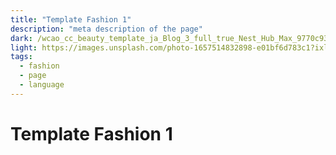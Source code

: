 ```yaml
---
title: "Template Fashion 1"
description: "meta description of the page"
dark: /wcao_cc_beauty_template_ja_Blog_3_full_true_Nest_Hub_Max_9770c93f62.webp
light: https://images.unsplash.com/photo-1657514832898-e01bf6d783c1?ixlib=rb-1.2.1&ixid=MnwxMjA3fDB8MHx0b3BpYy1mZWVkfDI3fFM0TUtMQXNCQjc0fHxlbnwwfHx8fA%3D%3D&auto=format&fit=crop&w=500&q=60
tags:
  - fashion
  - page
  - language
---
```


# Template Fashion 1
